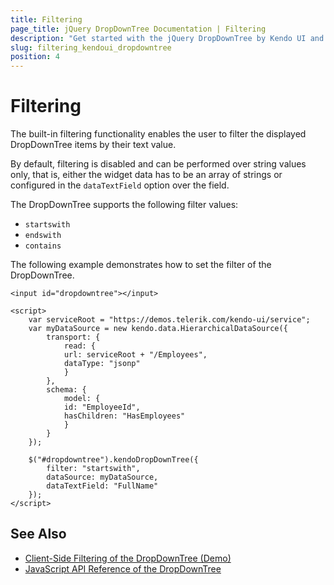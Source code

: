 ```yaml
---
title: Filtering
page_title: jQuery DropDownTree Documentation | Filtering
description: "Get started with the jQuery DropDownTree by Kendo UI and filter the displayed items of the widget by their text value."
slug: filtering_kendoui_dropdowntree
position: 4
---
```


# Filtering

The built-in filtering functionality enables the user to filter the displayed DropDownTree items by their text value.

By default, filtering is disabled and can be performed over string values only, that is, either the widget data has to be an array of strings or configured in the `dataTextField` option over the field.

The DropDownTree supports the following filter values:

* `startswith`
* `endswith`
* `contains`

The following example demonstrates how to set the filter of the DropDownTree.

    <input id="dropdowntree"></input>

    <script>
        var serviceRoot = "https://demos.telerik.com/kendo-ui/service";
        var myDataSource = new kendo.data.HierarchicalDataSource({
            transport: {
                read: {
                url: serviceRoot + "/Employees",
                dataType: "jsonp"
                }
            },
            schema: {
                model: {
                id: "EmployeeId",
                hasChildren: "HasEmployees"
                }
            }
        });

        $("#dropdowntree").kendoDropDownTree({
            filter: "startswith",
            dataSource: myDataSource,
            dataTextField: "FullName"
        });
    </script>

## See Also

* [Client-Side Filtering of the DropDownTree (Demo)](https://demos.telerik.com/kendo-ui/dropdowntree/client-filtering)
* [JavaScript API Reference of the DropDownTree](/api/javascript/ui/dropdowntree)

